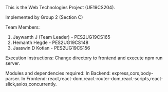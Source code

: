 This is the Web Technologies Project (UE19CS204).

Implemented by Group 2 (Section C)

Team Members:
1) Jaywanth J (Team Leader) - PES2UG19CS165
2) Hemanth Hegde - PES2UG19CS148
3) Jaaswin D Kotian - PES2UG19CS156

Execution instructions:
Change directory to frontend and execute npm run server.

Modules and dependencies required:
In Backend: express,cors,body-parser.
In Frontend: react,react-dom,react-router-dom,react-scripts,react-slick,axios,concurrently.
